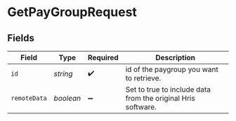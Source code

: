 # GetPayGroupRequest


## Fields

| Field                                                        | Type                                                         | Required                                                     | Description                                                  |
| ------------------------------------------------------------ | ------------------------------------------------------------ | ------------------------------------------------------------ | ------------------------------------------------------------ |
| `id`                                                         | *string*                                                     | :heavy_check_mark:                                           | id of the paygroup you want to retrieve.                     |
| `remoteData`                                                 | *boolean*                                                    | :heavy_minus_sign:                                           | Set to true to include data from the original Hris software. |